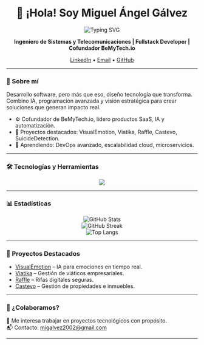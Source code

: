 <h1 align="center">👋 ¡Hola! Soy Miguel Ángel Gálvez</h1>
<p align="center">
  <p align="center">
  <img src="https://readme-typing-svg.demolab.com?font=Fira+Code&duration=3000&pause=1000&color=38BDF8&center=true&vCenter=true&width=800&height=60&lines=Fullstack+Developer+%7C+IA%2C+IoT+y+SaaS;Creador+de+tecnolog%C3%ADa+con+impacto+real;Arquitectura%2C+automatizaci%C3%B3n+y+escalabilidad" alt="Typing SVG" />
</p>

</p>



<p align="center">
  <b>Ingeniero de Sistemas y Telecomunicaciones | Fullstack Developer | Cofundador BeMyTech.io</b>  
</p>

<p align="center">
  <a href="https://www.linkedin.com/in/migaldev/" target="_blank">LinkedIn</a> • 
  <a href="mailto:migalvez2002@gmail.com">Email</a> • 
  <a href="https://github.com/magq2002" target="_blank">GitHub</a>
</p>

---

### 🚀 Sobre mí

Desarrollo software, pero más que eso, diseño tecnología que transforma. Combino IA, programación avanzada y visión estratégica para crear soluciones que generan impacto real.

- ⚙️ Cofundador de BeMyTech.io, lidero productos SaaS, IA y automatización.
- 🧩 Proyectos destacados: VisualEmotion, Viatika, Raffle, Castevo, SuicideDetection.
- 🌱 Aprendiendo: DevOps avanzado, escalabilidad cloud, microservicios.

---

### 🛠️ Tecnologías y Herramientas

<p align="center">
  <img src="https://skillicons.dev/icons?i=ts,angular,nextjs,flutter,nodejs,firebase,supabase,react,php,java,docker,python,postgres,tailwind,github" />
</p>

---

### 📊 Estadísticas

<p align="center">
  <img src="https://github-readme-stats.vercel.app/api?username=magq2002&show_icons=true&count_private=true&theme=material-palenight" alt="GitHub Stats"/>
<br>
  <img src="https://github-readme-streak-stats.herokuapp.com/?user=magq2002&theme=material-palenight" alt="GitHub Streak"/>
<br>
  <img src="https://github-readme-stats.vercel.app/api/top-langs/?username=magq2002&langs_count=8&layout=compact&theme=material-palenight&hide=html,Tcl" alt="Top Langs"/>
</p>

---

### 🔗 Proyectos Destacados

- [VisualEmotion](https://visualemotion.bemytech.io/) – IA para emociones en tiempo real.  
- [Viatika](https://viatika.bemytech.io/) – Gestión de viáticos empresariales.  
- [Raffle](https://raffle.bemytech.io/) – Rifas digitales seguras.  
- [Castevo](https://castevo.com/) – Gestión de propiedades e inmuebles.

---

### 🤝 ¿Colaboramos?

🚀 Me interesa trabajar en proyectos tecnológicos con propósito.  
📬 Contacto: [migalvez2002@gmail.com](mailto:migalvez2002@gmail.com)

---
